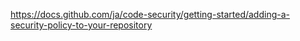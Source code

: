https://docs.github.com/ja/code-security/getting-started/adding-a-security-policy-to-your-repository
